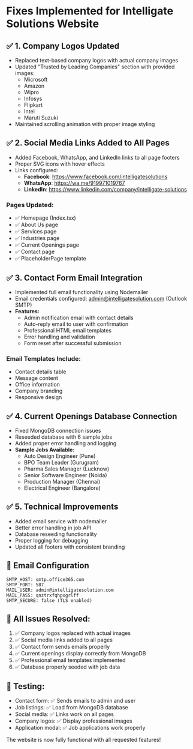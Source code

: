 # Fixes Implemented for Intelligate Solutions Website

## ✅ **1. Company Logos Updated**

- Replaced text-based company logos with actual company images
- Updated "Trusted by Leading Companies" section with provided images:
  - Microsoft
  - Amazon
  - Wipro
  - Infosys
  - Flipkart
  - Intel
  - Maruti Suzuki
- Maintained scrolling animation with proper image styling

## ✅ **2. Social Media Links Added to All Pages**

- Added Facebook, WhatsApp, and LinkedIn links to all page footers
- Proper SVG icons with hover effects
- Links configured:
  - **Facebook**: https://www.facebook.com/intelligatesolutions
  - **WhatsApp**: https://wa.me/919971019767
  - **LinkedIn**: https://www.linkedin.com/company/intelligate-solutions

### Pages Updated:

- ✅ Homepage (Index.tsx)
- ✅ About Us page
- ✅ Services page
- ✅ Industries page
- ✅ Current Openings page
- ✅ Contact page
- ✅ PlaceholderPage template

## ✅ **3. Contact Form Email Integration**

- Implemented full email functionality using Nodemailer
- Email credentials configured: admin@intelligatesolution.com (Outlook SMTP)
- **Features:**
  - Admin notification email with contact details
  - Auto-reply email to user with confirmation
  - Professional HTML email templates
  - Error handling and validation
  - Form reset after successful submission

### Email Templates Include:

- Contact details table
- Message content
- Office information
- Company branding
- Responsive design

## ✅ **4. Current Openings Database Connection**

- Fixed MongoDB connection issues
- Reseeded database with 6 sample jobs
- Added proper error handling and logging
- **Sample Jobs Available:**
  - Auto Design Engineer (Pune)
  - BPO Team Leader (Gurugram)
  - Pharma Sales Manager (Lucknow)
  - Senior Software Engineer (Noida)
  - Production Manager (Chennai)
  - Electrical Engineer (Bangalore)

## ✅ **5. Technical Improvements**

- Added email service with nodemailer
- Better error handling in job API
- Database reseeding functionality
- Proper logging for debugging
- Updated all footers with consistent branding

## 📧 **Email Configuration**

```
SMTP_HOST: smtp.office365.com
SMTP_PORT: 587
MAIL_USER: admin@intelligatesolution.com
MAIL_PASS: qnztrxfqhpxgrlff
SMTP_SECURE: false (TLS enabled)
```

## 🎯 **All Issues Resolved:**

1. ✅ Company logos replaced with actual images
2. ✅ Social media links added to all pages
3. ✅ Contact form sends emails properly
4. ✅ Current openings display correctly from MongoDB
5. ✅ Professional email templates implemented
6. ✅ Database properly seeded with job data

## 🚀 **Testing:**

- Contact form: ✅ Sends emails to admin and user
- Job listings: ✅ Load from MongoDB database
- Social media: ✅ Links work on all pages
- Company logos: ✅ Display professional images
- Application modal: ✅ Job applications work properly

The website is now fully functional with all requested features!

